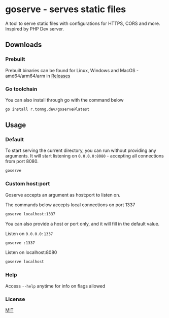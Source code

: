 # goserve - serves static files

A tool to serve static files with configurations for HTTPS, CORS and more. Inspired by PHP Dev server.

## Downloads

### Prebuilt
Prebuilt binaries can be found for Linux, Windows and MacOS - amd64/arm64/arm in [Releases](https://r.tomng.dev/goserve/releases/latest)

### Go toolchain
You can also install through go with the command below

```bash
go install r.tomng.dev/goserve@latest
```

## Usage

### Default
To start serving the current directory, you can run without providing any arguments.
It will start listening on `0.0.0.0:8080` - accepting all connections from port 8080.

```bash
goserve
```

### Custom host:port
Goserve accepts an argument as host:port to listen on.

The commands below accepts local connections on port 1337

```bash
goserve localhost:1337
```

You can also provide a host or port only, and it will fill in the default value.

Listen on `0.0.0.0:1337`

```bash
goserve :1337
```

Listen on localhost:8080

```bash
goserve localhost
```

### Help

Access `--help` anytime for info on flags allowed

### License

[MIT](./LICENSE)
